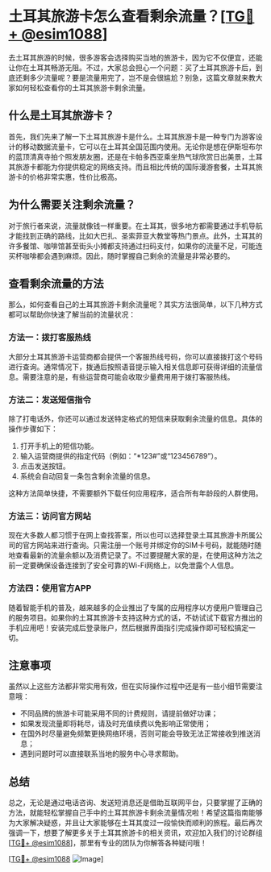 # 土耳其旅游卡怎么查看剩余流量？[[TG💪+ @esim1088](https://t.me/s/esim1088)]

去土耳其旅游的时候，很多游客会选择购买当地的旅游卡，因为它不仅便宜，还能让你在土耳其畅游无阻。不过，大家总会担心一个问题：买了土耳其旅游卡后，到底还剩多少流量呢？要是流量用完了，岂不是会很尴尬？别急，这篇文章就来教大家如何轻松查看你的土耳其旅游卡剩余流量。

## 什么是土耳其旅游卡？

首先，我们先来了解一下土耳其旅游卡是什么。土耳其旅游卡是一种专门为游客设计的移动数据流量卡，它可以在土耳其全国范围内使用。无论你是想在伊斯坦布尔的蓝顶清真寺拍个照发朋友圈，还是在卡帕多西亚乘坐热气球欣赏日出美景，土耳其旅游卡都能为你提供稳定的网络支持。而且相比传统的国际漫游套餐，土耳其旅游卡的价格非常实惠，性价比极高。

## 为什么需要关注剩余流量？

对于旅行者来说，流量就像钱一样重要。在土耳其，很多地方都需要通过手机导航才能找到正确的路线，比如大巴扎、圣索菲亚大教堂等热门景点。此外，土耳其的许多餐馆、咖啡馆甚至街头小摊都支持通过扫码支付，如果你的流量不足，可能连买杯咖啡都会遇到麻烦。因此，随时掌握自己剩余的流量是非常必要的。

## 查看剩余流量的方法

那么，如何查看自己的土耳其旅游卡剩余流量呢？其实方法很简单，以下几种方式都可以帮助你快速了解当前的流量状况：

### 方法一：拨打客服热线

大部分土耳其旅游卡运营商都会提供一个客服热线号码，你可以直接拨打这个号码进行查询。通常情况下，拨通后按照语音提示输入相关信息即可获得详细的流量信息。需要注意的是，有些运营商可能会收取少量费用用于拨打客服热线。

### 方法二：发送短信指令

除了打电话外，你还可以通过发送特定格式的短信来获取剩余流量的信息。具体的操作步骤如下：
1. 打开手机上的短信功能。
2. 输入运营商提供的指定代码（例如：“*123#”或“123456789”）。
3. 点击发送按钮。
4. 系统会自动回复一条包含剩余流量的信息。

这种方法简单快捷，不需要额外下载任何应用程序，适合所有年龄段的人群使用。

### 方法三：访问官方网站

现在大多数人都习惯于在网上查找答案，所以也可以选择登录土耳其旅游卡所属公司的官方网站来进行查询。只需注册一个账号并绑定你的SIM卡号码，就能随时随地查看最新的流量余额以及消费记录了。不过要提醒大家的是，在使用这种方法之前一定要确保设备连接到了安全可靠的Wi-Fi网络上，以免泄露个人信息。

### 方法四：使用官方APP

随着智能手机的普及，越来越多的企业推出了专属的应用程序以方便用户管理自己的服务项目。如果你的土耳其旅游卡支持这种方式的话，不妨试试下载官方推出的手机应用吧！安装完成后登录账户，然后根据界面指引完成操作即可轻松搞定一切。

## 注意事项

虽然以上这些方法都非常实用有效，但在实际操作过程中还是有一些小细节需要注意哦：
- 不同品牌的旅游卡可能采用不同的计费规则，请提前做好功课；
- 如果发现流量即将耗尽，请及时充值续费以免影响正常使用；
- 在国外时尽量避免频繁更换网络环境，否则可能会导致无法正常接收到推送消息；
- 遇到问题时可以直接联系当地的服务中心寻求帮助。

## 总结

总之，无论是通过电话咨询、发送短消息还是借助互联网平台，只要掌握了正确的方法，就能轻松掌握自己手中的土耳其旅游卡剩余流量情况啦！希望这篇指南能够为大家解决疑惑，并且让大家能够在土耳其度过一段愉快而顺利的旅程。最后再次强调一下，想要了解更多关于土耳其旅游卡的相关资讯，欢迎加入我们的讨论群组[[TG💪+ @esim1088](https://t.me/s/esim1088)]，那里有专业的团队为你解答各种疑问哦！

[[TG💪+ @esim1088](https://t.me/s/esim1088) ![Image](https://i.postimg.cc/4NQfJmqS/Snipaste-2025-05-13-00-14-12.png)]